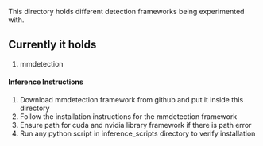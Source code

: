 This directory holds different detection frameworks being experimented with.

## Currently it holds
1. mmdetection<br>
#### Inference Instructions
1. Download mmdetection framework from github and put it inside this directory 
2. Follow the installation instructions for the mmdetection framework
3. Ensure path for cuda and nvidia library framework if there is path error
4. Run any python script in inference_scripts directory to verify installation